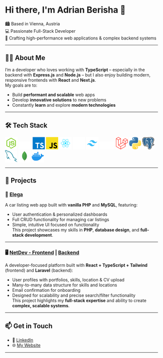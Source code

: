 # Hi there, I'm Adrian Berisha 👋

🏙️ Based in Vienna, Austria  
💻 Passionate Full-Stack Developer  
🚀 Crafting high-performance web applications & complex backend systems

---

## 👨‍💻 About Me

I’m a developer who loves working with **TypeScript** – especially in the backend with **Express.js** and **Node.js** – but I also enjoy building modern, responsive frontends with **React** and **Next.js**.  
My goals are to:

- Build **performant and scalable** web apps
- Develop **innovative solutions** to new problems
- Constantly **learn** and explore **modern technologies**

---

## 🛠️ Tech Stack

<p align="left">
  <!-- Languages & Backend -->
  <img src="assets/icons/node.svg" height="40" alt="Node.js" />
  <img src="assets/icons/express-white.svg" height="25" alt="Express.js" />
  <img src="assets/icons/typescript.svg" height="40" alt="TypeScript" />
  <img src="assets/icons/javascript.svg" height="40" alt="JavaScript" />
  
  <!-- Frontend -->
  <img src="assets/icons/react.svg" height="40" alt="React" />
  <img src="assets/icons/next-white.svg" height="40" alt="Next.js" />
  <img src="assets/icons/tailwind.svg" height="40" alt="Tailwind CSS" />
  
  <!-- Other Languages & Frameworks -->
  <img src="assets/icons/php.svg" height="25" alt="PHP" />
  <img src="assets/icons/laravel.svg" height="40" alt="Laravel" />
  <img src="assets/icons/python.svg" height="40" alt="Python" />

  <!-- Databases -->
  <img src="assets/icons/postgres.svg" height="40" alt="PostgreSQL" />
  <img src="assets/icons/mysql.svg" height="40" alt="MySQL" />
  <img src="assets/icons/mongodb.svg" height="40" alt="MongoDB" />

  <!-- Tools -->
  <img src="assets/icons/docker.svg" height="40" alt="Docker" />
</p>

---

## 📌 Projects

### 🚗 [Elega](https://github.com/berisha-ad/elega)

A car listing web app built with **vanilla PHP** and **MySQL**, featuring:

- User authentication & personalized dashboards
- Full CRUD functionality for managing car listings
- Simple, intuitive UI focused on functionality  
  This project showcases my skills in **PHP**, **database design**, and **full-stack development**.

---

### 🖥️ [NetDev - Frontend](https://github.com/berisha-ad/netdev-react) | [Backend](https://github.com/berisha-ad/netdev-api)

A developer-focused platform built with **React + TypeScript + Tailwind** (frontend) and **Laravel** (backend):

- User profiles with portfolios, skills, location & CV upload
- Many-to-many data structure for skills and locations
- Email confirmation for onboarding
- Designed for scalability and precise search/filter functionality  
  This project highlights my **full-stack expertise** and ability to create **complex, scalable systems**.

---

## 📫 Get in Touch

- 💼 [LinkedIn](https://www.linkedin.com/in/adrian-berisha-b7a03425b/)
- 🌐 [My Website](https://www.adrianberisha.at/)

---
